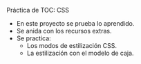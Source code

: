 Práctica de TOC: CSS

 * En este proyecto se prueba lo aprendido.
 * Se anida con los recursos extras.
 * Se practica:
   - Los modos de estilización CSS.
   - La estilización con el modelo de caja.